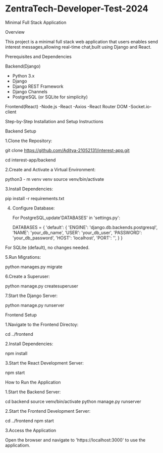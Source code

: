 # ZentraTech-Developer-Test-2024

Minimal Full Stack Application

Overview

This project is a minimal full stack web application that users enables send interest messages,allowing real-time chat,built using Django and React.

Prerequisites and Dependencies

Backend(Django)
- Python 3.x
- Django
- Django REST Framework
- Django Channels
- PostgreSQL (or SQLite for simplicity)

Frontend(React)
-Node.js
-React
-Axios
-React Router DOM
-Socket.io-client

Step-by-Step Installation  and Setup Instructions

Backend Setup

1.Clone the Repository:

git clone https://github.com/Aditya-21052131/interest-app.git

cd interest-app/backend

2.Create and Activate a Virtual Environment:

python3 - m venv venv
source venv/bin/activate

3.Install Dependencies:

pip install -r requirements.txt

4. Configure Database:

   For PostgreSQL,update'DATABASES' in 'settings.py':
   
   DATABASES = {
    'default': {
        'ENGINE': 'django.db.backends.postgresql',
        'NAME': 'your_db_name',
        'USER': 'your_db_user',
        'PASSWORD': 'your_db_password',
        'HOST': 'localhost',
        'PORT': '',
    }
}

For SQLite (default), no changes needed.

5.Run Migrations:

python manages.py migrate

6.Create a Superuser:

python manage.py createsuperuser

7.Start the Django Server:

python manage.py runserver

Frontend Setup

1.Navigate to the Frontend Directoy:

cd ../frontend

2.Install Dependencies:

npm install

3.Start the React Development Server:

npm start


How to Run the Application

1.Start the Backend Server:

cd backend
source venv/bin/activate
python manage.py runserver

2.Start the Frontend Development Server:

cd ../frontend
npm start

3.Access the Application

Open the browser and navigate to 'https://localhost:3000' to use the applicatiom.





